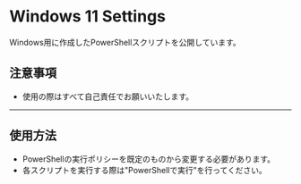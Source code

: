 # Windows 11 Settings

Windows用に作成したPowerShellスクリプトを公開しています。

## 注意事項
- 使用の際はすべて自己責任でお願いいたします。

---

## 使用方法
- PowerShellの実行ポリシーを既定のものから変更する必要があります。
- 各スクリプトを実行する際は"PowerShellで実行"を行ってください。
